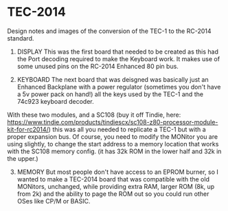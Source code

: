 # TEC-2014
Design notes and images of the conversion of the TEC-1 to the RC-2014 standard.

1. DISPLAY
This was the first board that needed to be created as this had the Port decoding required to make the Keyboard work. It makes use of some unused pins on the RC-2014 Enhanced 80 pin bus.

2. KEYBOARD
The next board that was deisgned was basically just an Enhanced Backplane with a power regulator (sometimes you don't have a 5v power pack on hand!) all the keys used by the TEC-1 and the 74c923 keyboard decoder.

With these two modules, and a SC108 (buy it off Tindie, here: https://www.tindie.com/products/tindiescx/sc108-z80-processor-module-kit-for-rc2014/) this was all you needed to replicate a TEC-1 but with a proper expansion bus. Of course, you need to modify the MONitor you are using slightly, to change the start address to a memory location that works with the SC108 memory config. (it has 32k ROM in the lower half and 32k in the upper.)

3. MEMORY
But most people don't have access to an EPROM burner, so I wanted to make a TEC-2014 board that was compatible with the old MONitors, unchanged, while providing extra RAM, larger ROM (8k, up from 2k) and the ability to page the ROM out so you could run other OSes like CP/M or BASIC.
